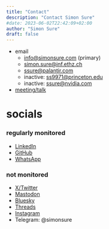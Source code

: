 ```yaml
---
title: "Contact"
description: "Contact Simon Sure"
#date: 2023-06-02T22:42:09+02:00
author: "Simon Sure"
draft: false
---
```


- email
    - [info@simonsure.com](mailto:info@simonsure.com) (primary)
    - [simon.sure@inf.ethz.ch](mailto:simon.sure@inf.ethz.ch)
    - [ssure@palantir.com](mailto:ssure@palantir.com)
    - inactive: [ss9971@princeton.edu](mailto:ss9971@princeton.edu)
    - inactive: [ssure@nvidia.com](mailto:ssure@palantir.com)
- [meeting/talk](https://fantastical.app/simonsure/15-minutes-online)

# socials
### regularly monitored
- [LinkedIn](https://www.linkedin.com/in/simon-sure/)
- [GitHub](https://github.com/RoldSI/)
- [WhatsApp](https://whatsapp.com/channel/0029VaJUSiLLY6cxyFu2aw1L)
### not monitored
- [X/Twitter](https://twitter.com/rold_si)
- [Mastodon](https://mastodon.social/@simonsure)
- [Bluesky](https://bsky.app/profile/simonsure.com)
- [Threads](https://www.threads.net/@rold_si)
- [Instagram](https://www.instagram.com/rold_si/)
- Telegram: @simonsure